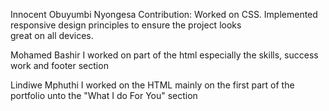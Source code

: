 Innocent Obuyumbi Nyongesa
Contribution: Worked on CSS. Implemented responsive design principles to ensure the project looks great on all devices.


Mohamed Bashir 
I worked on part of the html especially the skills, success work and footer section

Lindiwe Mphuthi
I worked on the HTML mainly on the first part of the portfolio unto the "What I do For You" section
